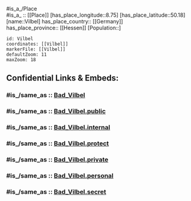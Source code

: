 ﻿---
confidential: public
isDeleted: false
location:
- 50.18
- 8.75
mapmarker: city
mapzoom:
- 7
- 12
SpocWebEntityId: 35290
tags:
- geo/City
type: City
---

#is_a_/Place  
#is_a_ :: [[Place]] 
[has_place_longitude::8.75] 
[has_place_latitude::50.18] 
[name::Vilbel] 
has_place_country:: [[Germany]]  
has_place_province:: [[Hessen]] 
[Population::] 



```leaflet
id: Vilbel
coordinates: [[Vilbel]] 
markerFile: [[Vilbel]] 
defaultZoom: 11 
maxZoom: 18
```


## Confidential Links & Embeds: 

### #is_/same_as :: [Bad_Vilbel](/_Standards/Earth/Continent/Europe/Europe~Central/Germany/Germany~West/Hessen/counties~Hessen/Wetteraukreis/cities~Wetteraukreis/Bad_Vilbel.md) 

### #is_/same_as :: [Bad_Vilbel.public](/_public/Earth/Continent/Europe/Europe~Central/Germany/Germany~West/Hessen/counties~Hessen/Wetteraukreis/cities~Wetteraukreis/Bad_Vilbel.public.md) 

### #is_/same_as :: [Bad_Vilbel.internal](/_internal/Earth/Continent/Europe/Europe~Central/Germany/Germany~West/Hessen/counties~Hessen/Wetteraukreis/cities~Wetteraukreis/Bad_Vilbel.internal.md) 

### #is_/same_as :: [Bad_Vilbel.protect](/_protect/Earth/Continent/Europe/Europe~Central/Germany/Germany~West/Hessen/counties~Hessen/Wetteraukreis/cities~Wetteraukreis/Bad_Vilbel.protect.md) 

### #is_/same_as :: [Bad_Vilbel.private](/_private/Earth/Continent/Europe/Europe~Central/Germany/Germany~West/Hessen/counties~Hessen/Wetteraukreis/cities~Wetteraukreis/Bad_Vilbel.private.md) 

### #is_/same_as :: [Bad_Vilbel.personal](/_personal/Earth/Continent/Europe/Europe~Central/Germany/Germany~West/Hessen/counties~Hessen/Wetteraukreis/cities~Wetteraukreis/Bad_Vilbel.personal.md) 

### #is_/same_as :: [Bad_Vilbel.secret](/_secret/Earth/Continent/Europe/Europe~Central/Germany/Germany~West/Hessen/counties~Hessen/Wetteraukreis/cities~Wetteraukreis/Bad_Vilbel.secret.md)

